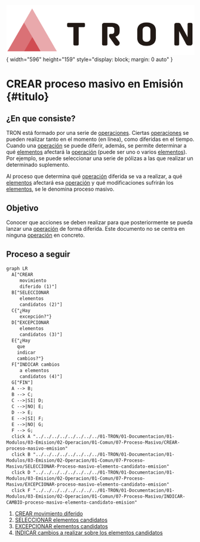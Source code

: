 ![Imagen LOGO](./00-Imagen/logo-TRON.png){ width="596" height="159" style="display: block; margin: 0 auto" }

[//]: # (---)
[//]: # (tags:)
[//]: # (  - negocio)
[//]: # (  - analista)
[//]: # (  - implementador)
[//]: # (  - desarrollador)
[//]: # (---)

# CREAR proceso masivo en Emisión {#titulo}

## **¿En que consiste?**
TRON está formado por una serie de [operaciones][Operacion]. Ciertas [operaciones][Operacion] se pueden realizar tanto en el momento (en línea), como diferidas en el tiempo. Cuando una [operación][Operacion] se puede diferir, además, se permite determinar a qué [elementos][Elemento] afectará la [operación][Operacion] (puede ser uno o varios [elementos][Elemento]). Por ejemplo, se puede seleccionar una serie de pólizas a las que realizar un determinado suplemento.

Al proceso que determina qué [operación][Operacion] diferida se va a realizar, a qué [elementos][Elemento] afectará esa [operación][Operacion] y qué modificaciones sufrirán los [elementos][Elemento], se le denomina proceso masivo.

## **Objetivo**
Conocer que acciones se deben realizar para que posteriormente se pueda lanzar una [operación][Operacion] de forma diferida. Este documento no se centra en ninguna [operación][Operacion] en concreto.

## **Proceso a seguir**

``` mermaid
graph LR
  A["CREAR
     movimiento
     diferido (1)"]
  B["SELECCIONAR
     elementos
     candidatos (2)"]
  C{"¿Hay
     excepción?"}
  D["EXCEPCIONAR
     elementos
     candidatos (3)"]
  E{"¿Hay
    que 
    indicar
    cambios?"}
  F["INDICAR cambios
     a elementos
     candidatos (4)"]
  G["FIN"]
  A --> B;
  B --> C;
  C -->|SI| D;
  C -->|NO| E;
  D --> E;
  E -->|SI| F;
  E -->|NO| G;
  F --> G;
  click A "../../../../../../../../01-TRON/01-Documentacion/01-Modulos/03-Emision/02-Operacion/01-Comun/07-Proceso-Masivo/CREAR-proceso-masivo-emision"
  click B "../../../../../../../../01-TRON/01-Documentacion/01-Modulos/03-Emision/02-Operacion/01-Comun/07-Proceso-Masivo/SELECCIONAR-Proceso-masivo-elemento-candidato-emision"
  click D "../../../../../../../../01-TRON/01-Documentacion/01-Modulos/03-Emision/02-Operacion/01-Comun/07-Proceso-Masivo/EXCEPCIONAR-proceso-masivo-elemento-candidato-emision"
  click F "../../../../../../../../01-TRON/01-Documentacion/01-Modulos/03-Emision/02-Operacion/01-Comun/07-Proceso-Masivo/INDICAR-CAMBIO-proceso-masivo-elemento-candidato-emision"
```
[//]: # (## **Vínculos**)
[//]: # (## **Preguntas frecuentes**)

1. [CREAR movimiento diferido](../../../../../../../01-TRON/01-Documentacion/01-Modulos/03-Emision/02-Operacion/01-Comun/07-Proceso-Masivo/CREAR-proceso-masivo-emision.md)
1. [SELECCIONAR elementos candidatos](../../../../../../../01-TRON/01-Documentacion/01-Modulos/03-Emision/02-Operacion/01-Comun/07-Proceso-Masivo/SELECCIONAR-Proceso-masivo-elemento-candidato-emision.md)
1. [EXCEPCIONAR elementos candidatos](../../../../../../../01-TRON/01-Documentacion/01-Modulos/03-Emision/02-Operacion/01-Comun/07-Proceso-Masivo/EXCEPCIONAR-proceso-masivo-elemento-candidato-emision.md)
1. [INDICAR cambios a realizar sobre los elementos candidatos](../../../../../../../01-TRON/01-Documentacion/01-Modulos/03-Emision/02-Operacion/01-Comun/07-Proceso-Masivo/INDICAR-CAMBIO-proceso-masivo-elemento-candidato-emision.md)

[Elemento]:  <../../../../../../../01-TRON/99-Terminos/TRON-Terminos.md#elemento>
[Operacion]: <../../../../../../../01-TRON/99-Terminos/TRON-Terminos.md#operacion>
